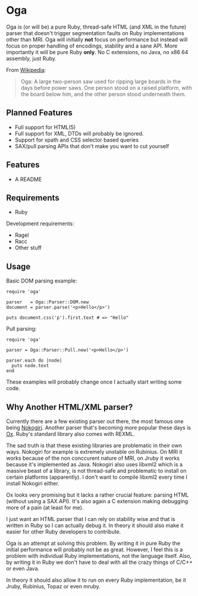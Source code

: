 # Oga

Oga is (or will be) a pure Ruby, thread-safe HTML (and XML in the future)
parser that doesn't trigger segmentation faults on Ruby implementations other
than MRI. Oga will initially **not** focus on performance but instead will
focus on proper handling of encodings, stability and a sane API. More
importantly it will be pure Ruby **only**. No C extensions, no Java, no x86 64
assembly, just Ruby.

From [Wikipedia][oga-wikipedia]:

> Oga: A large two-person saw used for ripping large boards in the days before
> power saws. One person stood on a raised platform, with the board below him,
> and the other person stood underneath them. 

## Planned Features

* Full support for HTML(5)
* Full support for XML, DTDs will probably be ignored.
* Support for xpath and CSS selector based queries
* SAX/pull parsing APIs that don't make you want to cut yourself

## Features

* A README

## Requirements

* Ruby

Development requirements:

* Ragel
* Racc
* Other stuff

## Usage

Basic DOM parsing example:

    require 'oga'

    parser   = Oga::Parser::DOM.new
    document = parser.parse('<p>Hello</p>')

    puts document.css('p').first.text # => "Hello"

Pull parsing:

    require 'oga'

    parser = Oga::Parser::Pull.new('<p>Hello</p>')
    
    parser.each do |node|
      puts node.text
    end

These examples will probably change once I actually start writing some code.

## Why Another HTML/XML parser?

Currently there are a few existing parser out there, the most famous one being
[Nokogiri][nokogiri]. Another parser that's becoming more popular these days is
[Ox][ox]. Ruby's standard library also comes with REXML.

The sad truth is that these existing libraries are problematic in their own
ways. Nokogiri for example is extremely unstable on Rubinius. On MRI it works
because of the non conccurent nature of MRI, on Jruby it works because it's
implemented as Java. Nokogiri also uses libxml2 which is a massive beast of a
library, is not thread-safe and problematic to install on certain platforms
(apparently). I don't want to compile libxml2 every time I install Nokogiri
either.

Ox looks very promising but it lacks a rather crucial feature: parsing HTML
(without using a SAX API). It's also again a C extension making debugging more
of a pain (at least for me).

I just want an HTML parser that I can rely on stability wise and that is
written in Ruby so I can actually debug it. In theory it should also make it
easier for other Ruby developers to contribute.

Oga is an attempt at solving this problem. By writing it in pure Ruby the
initial performance will probably not be as great. However, I feel this is a
problem with individual Ruby implementations, not the language itself. Also, by
writing it in Ruby we don't have to deal with all the crazy things of C/C++ or
even Java. 

In theory it should also allow it to run on every Ruby implementation, be it
Jruby, Rubinius, Topaz or even mruby.

[nokogiri]: https://github.com/sparklemotion/nokogiri
[oga-wikipedia]: https://en.wikipedia.org/wiki/Japanese_saw#Other_Japanese_saws
[ox]: https://github.com/ohler55/ox
